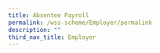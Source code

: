 ```yaml
---
title: Absentee Payroll
permalink: /wss-scheme/Employer/permalink
description: ""
third_nav_title: Employer
---
```

